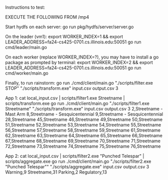 Instructions to test:

EXECUTE THE FOLLOWING FROM /mp4

Start hydfs on each server:
go run pkg/hydfs/server/server.go

On the leader (vm1):
export WORKER_INDEX=1 && export LEADER_ADDRESS=fa24-cs425-0701.cs.illinois.edu:50051
go run cmd/leader/main.go

On each worker (replace WORKER_INDEX=?), you may have to install a go package as prompted by terminal:
export WORKER_INDEX=2 && export LEADER_ADDRESS=fa24-cs425-0701.cs.illinois.edu:50051
go run cmd/worker/main.go


Finally, to run rainstorm:
go run ./cmd/client/main.go "./scripts/filter.exe STOP" "./scripts/transform.exe" input.csv output.csv 3


App 1:
cat local_input.csv | scripts/filter1.exe Streetname | scripts/transform.exe
go run ./cmd/client/main.go "./scripts/filter1.exe Streetname" "./scripts/transform.exe" input.csv output.csv 3
2,Streetname - Mast Arm
8,Streetname - Sesquicentennial
9,Streetname - Sesquicentennial
28,Streetname
45,Streetname
46,Streetname
49,Streetname
50,Streetname
51,Streetname
52,Streetname
53,Streetname
54,Streetname
55,Streetname
56,Streetname
57,Streetname
58,Streetname
59,Streetname
61,Streetname
62,Streetname
63,Streetname
64,Streetname
65,Streetname
66,Streetname
67,Streetname
68,Streetname
69,Streetname
70,Streetname
71,Streetname
72,Streetname
73,Streetname
74,Streetname
75,Streetname
76,Streetname

App 2:
cat local_input.csv | scripts/filter2.exe "Punched Telespar" | scripts/aggregate.exe
go run ./cmd/client/main.go "./scripts/filter2.exe \"Punched Telespar\"" "./scripts/aggregate.exe" input.csv output.csv 3
Warning,9
Streetname,31
Parking,2
Regulatory,13